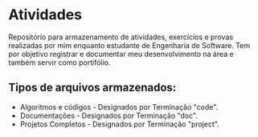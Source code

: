 # Atividades
Repositório para armazenamento de atividades, exercícios e provas realizadas por mim enquanto estudante de Engenharia de Software. Tem por objetivo registrar e documentar meu desenvolvimento na área e também servir como portifólio.

## Tipos de arquivos armazenados:
* Algoritmos e códigos - Designados por Terminação "code".
* Documentações - Designados por Terminação "doc".
* Projetos Completos - Designados por Terminação "project".
